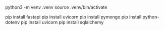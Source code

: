 python3 -m venv .venv
source .venv/bin/activate

 pip install fastapi
pip install uvicorn
pip install pymongo
pip install python-dotenv
pip install uvicorn
pip install sqlalchemy